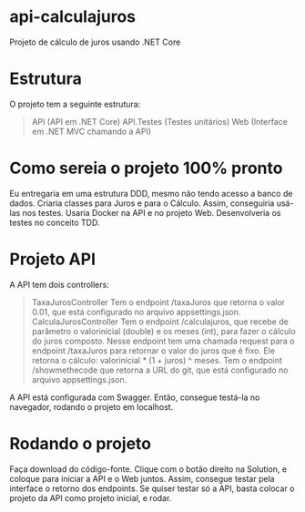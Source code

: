 # api-calculajuros
Projeto de cálculo de juros usando .NET Core

# Estrutura

O projeto tem a seguinte estrutura:
> API (API em .NET Core)
> API.Testes (Testes unitários)
> Web (Interface em .NET MVC chamando a API)

# Como sereia o projeto 100% pronto

Eu entregaria em uma estrutura DDD, mesmo não tendo acesso a banco de dados. Criaria classes para Juros e para o Cálculo. Assim, conseguiria usá-las nos testes.
Usaria Docker na API e no projeto Web.
Desenvolveria os testes no conceito TDD.

# Projeto API

A API tem dois controllers:
> TaxaJurosController
  > Tem o endpoint /taxaJuros que retorna o valor 0.01, que está configurado no arquivo appsettings.json.
> CalculaJurosController
  > Tem o endpoint /calculajuros, que recebe de parâmetro o valorinicial (double) e os meses (int), para fazer o cálculo do juros composto. Nesse endpoint tem uma chamada request para o endpoint /taxaJuros para retornar o valor do juros que é fixo. Ele retorna o cálculo: valorinicial * (1 + juros) ^ meses.
  > Tem o endpoint /showmethecode que retorna a URL do git, que está configurado no arquivo appsettings.json.

A API está configurada com Swagger. Então, consegue testá-la no navegador, rodando o projeto em localhost.

# Rodando o projeto

Faça download do código-fonte. Clique com o botão direito na Solution, e coloque para iniciar a API e o Web juntos. Assim, consegue testar pela interface o retorno dos endpoints.
Se quiser testar só a API, basta colocar o projeto da API como projeto inicial, e rodar.
